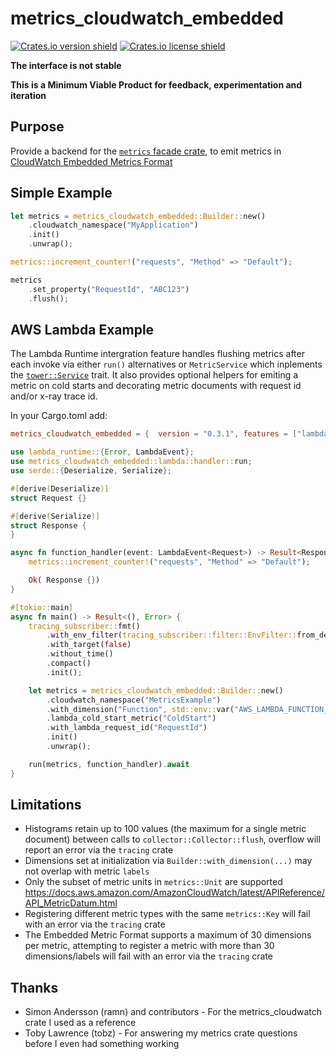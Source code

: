 metrics_cloudwatch_embedded
===========================
[![Crates.io version shield](https://img.shields.io/crates/v/metrics_cloudwatch_embedded.svg)](https://crates.io/crates/metrics_cloudwatch_embedded)
[![Crates.io license shield](https://img.shields.io/crates/l/metrics_cloudwatch_embedded.svg)](https://crates.io/crates/metrics_cloudwatch_embedded)

__The interface is not stable__

__This is a Minimum Viable Product for feedback, experimentation and iteration__


Purpose
-------

Provide a backend for the [`metrics` facade crate](https://crates.io/crates/metrics), 
to emit metrics in [CloudWatch Embedded Metrics Format](https://docs.aws.amazon.com/AmazonCloudWatch/latest/monitoring/CloudWatch_Embedded_Metric_Format_Specification.html)

Simple Example
--------------

```rust
let metrics = metrics_cloudwatch_embedded::Builder::new()
    .cloudwatch_namespace("MyApplication")
    .init()
    .unwrap();

metrics::increment_counter!("requests", "Method" => "Default");

metrics
    .set_property("RequestId", "ABC123")
    .flush();
```

AWS Lambda Example
------------------
The Lambda Runtime intergration feature handles flushing metrics after each invoke via either `run()` 
alternatives or `MetricService` which inplements the [`tower::Service`](https://crates.io/crates/tower) trait.
It also provides optional helpers for emiting a metric on cold starts and decorating metric documents with 
request id and/or x-ray trace id.


In your Cargo.toml add:
```toml
metrics_cloudwatch_embedded = {  version = "0.3.1", features = ["lambda"] }
```

```rust
use lambda_runtime::{Error, LambdaEvent};
use metrics_cloudwatch_embedded::lambda::handler::run;
use serde::{Deserialize, Serialize};

#[derive(Deserialize)]
struct Request {}

#[derive(Serialize)]
struct Response {
}

async fn function_handler(event: LambdaEvent<Request>) -> Result<Response, Error> {
    metrics::increment_counter!("requests", "Method" => "Default");

    Ok( Response {})
}

#[tokio::main]
async fn main() -> Result<(), Error> {
    tracing_subscriber::fmt()
        .with_env_filter(tracing_subscriber::filter::EnvFilter::from_default_env())
        .with_target(false)
        .without_time()
        .compact()
        .init();

    let metrics = metrics_cloudwatch_embedded::Builder::new()
        .cloudwatch_namespace("MetricsExample")
        .with_dimension("Function", std::env::var("AWS_LAMBDA_FUNCTION_NAME").unwrap())
        .lambda_cold_start_metric("ColdStart")
        .with_lambda_request_id("RequestId")
        .init()
        .unwrap();

    run(metrics, function_handler).await
}

```

Limitations
-----------
* Histograms retain up to 100 values (the maximum for a single metric document) between calls to
`collector::Collector::flush`, overflow will report an error via the `tracing` crate
* Dimensions set at initialization via `Builder::with_dimension(...)`
may not overlap with metric `labels`
* Only the subset of metric units in `metrics::Unit` are supported
<https://docs.aws.amazon.com/AmazonCloudWatch/latest/APIReference/API_MetricDatum.html>
* Registering different metric types with the same `metrics::Key` will fail with an error via the `tracing` crate
* The Embedded Metric Format supports a maximum of 30 dimensions per metric, attempting to register a metric with
more than 30 dimensions/labels will fail with an error via the `tracing` crate

Thanks
------
* Simon Andersson (ramn) and contributors - For the metrics_cloudwatch crate I used as a reference
* Toby Lawrence (tobz) - For answering my metrics crate questions before I even had something working

